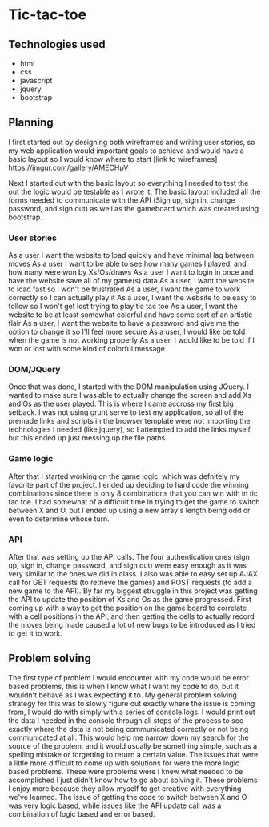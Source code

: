 
# Tic-tac-toe

## Technologies used
- html
- css
- javascript
- jquery
- bootstrap

## Planning
I first started out by designing both wireframes and writing user stories, so
my web application would important goals to achieve and would have a basic
layout so I would know where to start
[link to wireframes] https://imgur.com/gallery/AMECHpV

Next I started out with the basic layout so everything I needed to test the
out the logic would be testable as I wrote it. The basic layout included all
the forms needed to communicate with the API (Sign up, sign in, change
password, and sign out) as well as the gameboard which was created using
bootstrap.

### User stories
As a user I want the website to load quickly and have minimal lag between moves
As a user I want to be able to see how many games I played, and how many were won by Xs/Os/draws
As a user I want to login in once and have the website save all of my game(s) data
As a user, I want the website to load fast so I won't be frustrated
As a user, I want the game to work correctly so I can actually play it
As a user, I want the website to be easy to follow so I won't get lost trying to play tic tac toe
As a user, I want the website to be at least somewhat colorful and have some sort of an artistic flair
As a user, I want the website to have a password and give me the option to change it so I'll feel more secure
As a user, I would like be told when the game is not working properly
As a user, I would like to be told if I won or lost with some kind of colorful message

### DOM/JQuery

Once that was done, I started with the DOM manipulation using JQuery. I
wanted to make sure I was able to actually change the screen and add Xs and
Os as the user played. This is where I came accross my first big setback. I
was not using grunt serve to test my application, so all of the premade
links and scripts in the browser template were not importing the
technologies I needed (like jquery), so I attempted to add the links
myself, but this ended up just messing up the file paths.

### Game logic

After that I started working on the game logic, which was defnitely my
favorite part of the project. I ended up deciding to hard code the winning
combinations since there is only 8 combinations that you can win with in
tic tac toe. I had somewhat of a difficult time in trying to get the game
to switch between X and O, but I ended up using a new array's length
being odd or even to determine whose turn.


### API

After that was setting up the API calls. The four authentication ones (sign
up, sign in, change password, and sign out) were easy enough as it was very
similar to the ones we did in class. I also was able to easy set up AJAX
call for GET requests (to retrieve the games) and POST requests (to add a
new game to the API). By far my biggest struggle in this project was
getting the API to update the position of Xs and Os as the game
progressed. First coming up with a way to get the position on the game
board to correlate with a cell positions in the API, and then getting
the cells to actually record the moves being made caused a lot of new
bugs to be introduced as I tried to get it to work.

## Problem solving

The first type of problem I would encounter with my code would be error based problems, this is when I know what I want my code to do, but it wouldn't
behave as I was expecting it to. My general problem solving strategy for
this was to slowly figure out exactly where the issue is coming from, I
would do with simply with a series of console.logs. I would print out the
data I needed in the console through all steps of the process to see
exactly where the data is not being communicated correctly or not being
communicated at all. This would help me narrow down my search for the
source of the problem, and it would usually be something simple, such
as a spelling mistake or forgetting to return a certain value. The
issues that were a little more difficult to come up with solutions
for were the more logic based problems. These were problems were I
knew what needed to be accomplished I just didn't know how to go
about solving it. These problems I enjoy more because they allow
myself to get creative with everything we've learned. The issue
of getting the code to switch between X and O was very logic
based, while issues like the API update call was a combination
of logic based and error based.
